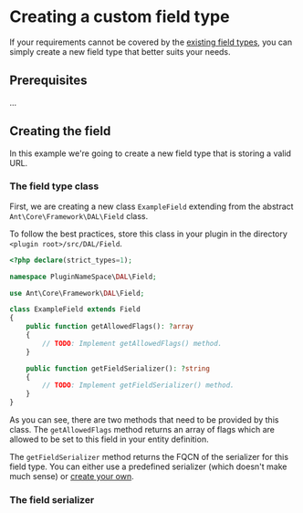 # Creating a custom field type

If your requirements cannot be covered by the [existing field types](../Reference/fields-reference.md), you can simply create a new field type that better suits your needs.

## Prerequisites
...

## Creating the field

In this example we're going to create a new field type that is storing a valid URL.

### The field type class

First, we are creating a new class `ExampleField` extending from the abstract `Ant\Core\Framework\DAL\Field` class.

To follow the best practices, store this class in your plugin in the directory `<plugin root>/src/DAL/Field`.

```php
<?php declare(strict_types=1);

namespace PluginNameSpace\DAL\Field;

use Ant\Core\Framework\DAL\Field;

class ExampleField extends Field
{
    public function getAllowedFlags(): ?array
    {
        // TODO: Implement getAllowedFlags() method.
    }

    public function getFieldSerializer(): ?string
    {
        // TODO: Implement getFieldSerializer() method.
    }
}
```

As you can see, there are two methods that need to be provided by this class. The `getAllowedFlags` method returns an array of flags which are allowed to be set to this field in your entity definition.

The `getFieldSerializer` method returns the FQCN of the serializer for this field type. You can either use a predefined serializer (which doesn't make much sense) or [create your own](#the-field-serializer).

### The field serializer